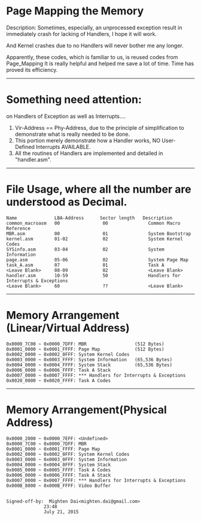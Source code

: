 #  Page Mapping the Memory

Description:
   Sometimes, especially, an unprocessed exception result in immediately crash
for lacking of Handlers, I hope it will work.

And Kernel crashes due to no Handlers will never bother me any longer.  

Apparently, these codes, which is familiar to us, is reused codes from Page_Mapping
It is really helpful and helped me save a lot of time.
Time has proved its efficiency.

-------------------------------
# Something need attention:
on Handlers of Exception as well as Interrupts....
1. Vir-Address == Phy-Address, due to the principle of simplification to demonstrate what is really needed to be done.
2. This portion merely demonstrate how a Handler works, NO User-Defined Interrupts AVAILABLE.
3. All the routines of Handlers are implemented and detailed in "handler.asm".

-------------------------------
# File Usage, where all the number are understood as Decimal.
	Name              LBA-Address      Sector length   Description
	common_macroasm   00                00               Common Macro Reference
	MBR.asm           00                01               System Bootstrap
	kernel.asm        01-02             02               System Kernel Codes
	SYSinfo.asm       03-04             02               System Information
	page.asm          05-06             02               System Page Map
	task_A.asm        07                01               Task A
	<Leave Blank>     08-09             02               <Leave Blank>
	handler.asm       10-59             50               Handlers for Interrupts & Exceptions
	<Leave Blank>     60                ??               <Leave Blank>

-------------------------------
# Memory Arrangement (Linear/Virtual Address) 
	0x0000_7C00 ~ 0x0000_7DFF: MBR                  (512 Bytes)
	0x0001_0000 ~ 0x0001_FFFF: Page Map             (512 Bytes)
	0x0002_0000 ~ 0x0002_0FFF: System Kernel Codes
	0x0003_0000 ~ 0x0003_FFFF: System Information   (65,536 Bytes)
	0x0004_0000 ~ 0x0004_FFFF: System Stack         (65,536 Bytes)
	0x0006_0000 ~ 0x0006_FFFF: Task A Stack
	0x0007_0000 ~ 0x0007_FFFF: *** Handlers for Interrupts & Exceptions
	0x0020_0000 ~ 0x0020_FFFF: Task A Codes

-------------------------------
# Memory Arrangement(Physical Address)

	0x0000_2000 ~ 0x0000_7EFF: <Undefined>        
	0x0000_7C00 ~ 0x0000_7DFF: MBR                
	0x0001_0000 ~ 0x0001_FFFF: Page Map           
	0x0002_0000 ~ 0x0002_0FFF: System Kernel Codes
	0x0003_0000 ~ 0x0003_0FFF: System Information 
	0x0004_0000 ~ 0x0004_0FFF: System Stack
	0x0005_0000 ~ 0x0005_FFFF: Task A Codes
	0x0006_0000 ~ 0x0006_FFFF: Task A Stack
	0x0007_0000 ~ 0x0007_FFFF: *** Handlers for Interrupts & Exceptions
	0x000B_8000 ~ 0x000B_FFFF: Video Buffer


	Signed-off-by:  Mighten Dai<mighten.dai@gmail.com>
				  23:48
                  July 21, 2015